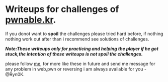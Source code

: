 # Writeups for challenges of [pwnable.kr](http://pwnable.kr/).
If you donot want to **spoil** the challenges please tried hard before, if nothing nothing work out after than i recommend see solutions of challenges.

***Note:These writeups only for practicing and helping the player if he got stuck,the intention of these writeups is not spoil the challenges.***


please follow [me](https://github.com/Ryn0K), for more like these in future and send me message for any problem in web,pwn or reversing i am always available for you - @Ryn0K.

